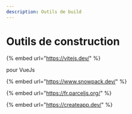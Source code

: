 ```yaml
---
description: Outils de build
---
```


# Outils de construction

{% embed url="https://vitejs.dev/" %}

pour VueJs



{% embed url="https://www.snowpack.dev/" %}



{% embed url="https://fr.parceljs.org/" %}



{% embed url="https://createapp.dev/" %}



